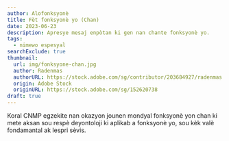 ```yaml
---
author: Alofonksyonè
title: Fèt fonksyonè yo (Chan)
date: 2023-06-23
description: Apresye mesaj enpòtan ki gen nan chante fonksyonè yo.
tags:
  - nimewo espesyal
searchExclude: true
thumbnail:
  url: img/fonksyone-chan.jpg
  author: Radenmas
  authorURL: https://stock.adobe.com/sg/contributor/203684927/radenmas
  origin: Adobe Stock
  originURL: https://stock.adobe.com/sg/152620738
draft: true
---
```

  
Koral CNMP egzekite nan okazyon jounen mondyal fonksyonè yon chan ki mete aksan sou respè deyontoloji ki aplikab a fonksyonè yo, sou kèk valè fondamantal ak lespri sèvis.